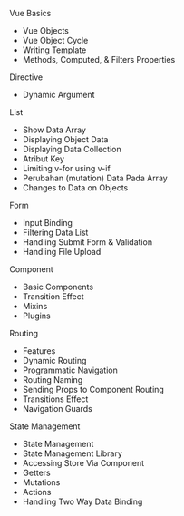 Vue Basics
- Vue Objects
- Vue Object Cycle
- Writing Template
- Methods, Computed, & Filters Properties

Directive
- Dynamic Argument

List
- Show Data Array
- Displaying Object Data
- Displaying Data Collection
- Atribut Key
- Limiting v-for using v-if
- Perubahan (mutation) Data Pada Array
- Changes to Data on Objects

Form
- Input Binding
- Filtering Data List
- Handling Submit Form & Validation
- Handling File Upload

Component
- Basic Components
- Transition Effect
- Mixins
- Plugins

Routing
- Features
- Dynamic Routing
- Programmatic Navigation
- Routing Naming
- Sending Props to Component Routing
- Transitions Effect
- Navigation Guards

State Management
- State Management
- State Management Library
- Accessing Store Via Component
- Getters
- Mutations
- Actions
- Handling Two Way Data Binding